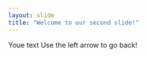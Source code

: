 ```yaml
---
layout: slide
title: "Welcome to our second slide!"
---
```

Youe text
Use the left arrow to go back!
